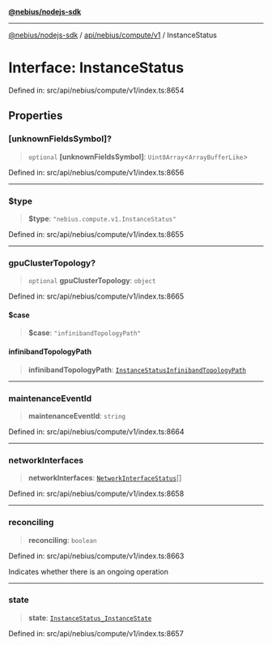 [**@nebius/nodejs-sdk**](../../../../../README.md)

***

[@nebius/nodejs-sdk](../../../../../README.md) / [api/nebius/compute/v1](../README.md) / InstanceStatus

# Interface: InstanceStatus

Defined in: src/api/nebius/compute/v1/index.ts:8654

## Properties

### \[unknownFieldsSymbol\]?

> `optional` **\[unknownFieldsSymbol\]**: `Uint8Array`\<`ArrayBufferLike`\>

Defined in: src/api/nebius/compute/v1/index.ts:8656

***

### $type

> **$type**: `"nebius.compute.v1.InstanceStatus"`

Defined in: src/api/nebius/compute/v1/index.ts:8655

***

### gpuClusterTopology?

> `optional` **gpuClusterTopology**: `object`

Defined in: src/api/nebius/compute/v1/index.ts:8665

#### $case

> **$case**: `"infinibandTopologyPath"`

#### infinibandTopologyPath

> **infinibandTopologyPath**: [`InstanceStatusInfinibandTopologyPath`](InstanceStatusInfinibandTopologyPath.md)

***

### maintenanceEventId

> **maintenanceEventId**: `string`

Defined in: src/api/nebius/compute/v1/index.ts:8664

***

### networkInterfaces

> **networkInterfaces**: [`NetworkInterfaceStatus`](NetworkInterfaceStatus.md)[]

Defined in: src/api/nebius/compute/v1/index.ts:8658

***

### reconciling

> **reconciling**: `boolean`

Defined in: src/api/nebius/compute/v1/index.ts:8663

Indicates whether there is an ongoing operation

***

### state

> **state**: [`InstanceStatus_InstanceState`](../type-aliases/InstanceStatus_InstanceState.md)

Defined in: src/api/nebius/compute/v1/index.ts:8657

